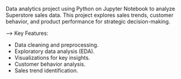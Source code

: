 Data analytics project using Python on Jupyter Notebook to analyze Superstore sales data. This project explores sales trends, customer behavior, and product performance for strategic decision-making.

--> Key Features:
- Data cleaning and preprocessing.
- Exploratory data analysis (EDA).
- Visualizations for key insights.
- Customer behavior analysis.
- Sales trend identification.

